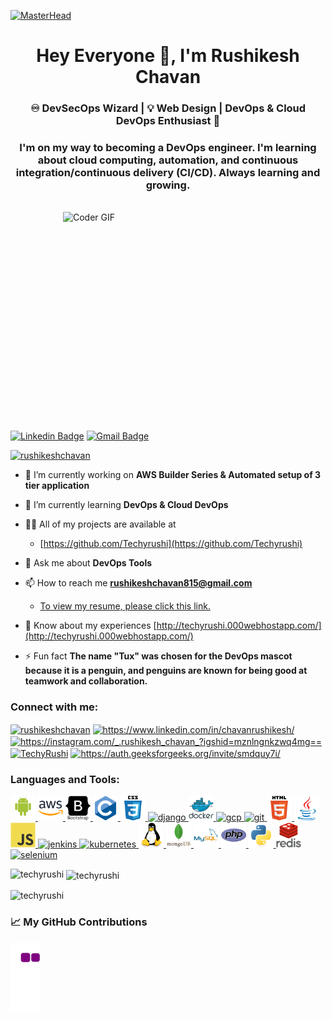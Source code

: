 [![MasterHead](https://animated-gif-creator.com/images/01/top-tools-to-improve-work-productivity-teksun_80.gif)](http://crushikesh.000webhostapp.com/)

<h1 align="center">Hey Everyone 👋, I'm Rushikesh Chavan</h1>

<h3 align="center"> ♾️ DevSecOps Wizard | 💡 Web Design | DevOps & Cloud DevOps Enthusiast 📱</h3>

<h3 align="center">I'm on my way to becoming a DevOps engineer. I'm learning about cloud computing, automation, and continuous integration/continuous delivery (CI/CD). Always learning and growing.</h3><br>

<img align="right" src="https://cdn.dribbble.com/users/2131993/screenshots/4948736/thoughtworks-gif_dribbble.gif" alt="Coder GIF" width="420" height="350">

[![Linkedin Badge](https://img.shields.io/badge/-rushikesh_chavan-blue?style=flat-square&logo=Linkedin&logoColor=white&link=https://www.linkedin.com/in/chavanrushikesh/)](https://www.linkedin.com/in/chavanrushikesh/)
[![Gmail Badge](https://img.shields.io/badge/rushikeshchavan815@gmail.com-c14438?style=flat-square&logo=Gmail&logoColor=white&link=mailto:rushikeshchavan815@gmail.com)](mailto:rushikeshchavan815@gmail.com) 

<p align="left"> <a href="https://twitter.com/crushikesh74" target="blank"><img src="https://img.shields.io/twitter/follow/crushikesh74?logo=twitter&style=for-the-badge" alt="rushikeshchavan" /></a> </p>


- 🔭 I’m currently working on **AWS Builder Series & Automated setup of 3 tier application**

- 🌱 I’m currently learning **DevOps & Cloud DevOps**

- 👨‍💻 All of my projects are available at
  - [https://github.com/Techyrushi](https://github.com/Techyrushi)

- 💬 Ask me about **DevOps Tools**

- 📫 How to reach me **rushikeshchavan815@gmail.com**
  - [To view my resume, please click this link.](https://drive.google.com/file/d/1oz65V9ATEEnVaOKLAmR-z5soKBVQ-9iI/view?usp=drivesdk)

- 📄 Know about my experiences [http://techyrushi.000webhostapp.com/](http://techyrushi.000webhostapp.com/)

- ⚡ Fun fact **The name "Tux" was chosen for the DevOps mascot because it is a penguin, and penguins are known for being good at 
      teamwork and collaboration.**




<h3 align="left">Connect with me:</h3>
<p align="left">
<a href="https://twitter.com/crushikesh74" target="blank"><img align="center" src="https://raw.githubusercontent.com/rahuldkjain/github-profile-readme-generator/master/src/images/icons/Social/twitter.svg" alt="rushikeshchavan" height="30" width="40" /></a>
<a href="https://www.linkedin.com/in/chavanrushikesh/" target="blank"><img align="center" src="https://raw.githubusercontent.com/rahuldkjain/github-profile-readme-generator/master/src/images/icons/Social/linked-in-alt.svg" alt="https://www.linkedin.com/in/chavanrushikesh/" height="30" width="40" /></a>
<a href="https://instagram.com/https://instagram.com/_.rushikesh_chavan_?igshid=mznlngnkzwq4mg==" target="blank"><img align="center" src="https://raw.githubusercontent.com/rahuldkjain/github-profile-readme-generator/master/src/images/icons/Social/instagram.svg" alt="https://instagram.com/_.rushikesh_chavan_?igshid=mznlngnkzwq4mg==" height="30" width="40" /></a>
<a href="https://www.leetcode.com/TechyRushi" target="blank"><img align="center" src="https://raw.githubusercontent.com/rahuldkjain/github-profile-readme-generator/master/src/images/icons/Social/leet-code.svg" alt="TechyRushi" height="30" width="40" /></a>
<a href="https://auth.geeksforgeeks.org/invite/smdquy7i/" target="blank"><img align="center" src="https://raw.githubusercontent.com/rahuldkjain/github-profile-readme-generator/master/src/images/icons/Social/geeks-for-geeks.svg" alt="https://auth.geeksforgeeks.org/invite/smdquy7i/" height="30" width="40" /></a>
</p>

<h3 align="left">Languages and Tools:</h3>
<p align="left"> <a href="https://developer.android.com" target="_blank" rel="noreferrer"> <img src="https://raw.githubusercontent.com/devicons/devicon/master/icons/android/android-original-wordmark.svg" alt="android" width="40" height="40"/> </a> <a href="https://aws.amazon.com" target="_blank" rel="noreferrer"> <img src="https://raw.githubusercontent.com/devicons/devicon/master/icons/amazonwebservices/amazonwebservices-original-wordmark.svg" alt="aws" width="40" height="40"/> </a> <a href="https://getbootstrap.com" target="_blank" rel="noreferrer"> <img src="https://raw.githubusercontent.com/devicons/devicon/master/icons/bootstrap/bootstrap-plain-wordmark.svg" alt="bootstrap" width="40" height="40"/> </a> <a href="https://www.cprogramming.com/" target="_blank" rel="noreferrer"> <img src="https://raw.githubusercontent.com/devicons/devicon/master/icons/c/c-original.svg" alt="c" width="40" height="40"/> </a> <a href="https://www.w3schools.com/css/" target="_blank" rel="noreferrer"> <img src="https://raw.githubusercontent.com/devicons/devicon/master/icons/css3/css3-original-wordmark.svg" alt="css3" width="40" height="40"/> </a> <a href="https://www.djangoproject.com/" target="_blank" rel="noreferrer"> <img src="https://cdn.worldvectorlogo.com/logos/django.svg" alt="django" width="40" height="40"/> </a> <a href="https://www.docker.com/" target="_blank" rel="noreferrer"> <img src="https://raw.githubusercontent.com/devicons/devicon/master/icons/docker/docker-original-wordmark.svg" alt="docker" width="40" height="40"/> </a><a href="https://cloud.google.com" target="_blank" rel="noreferrer"> <img src="https://www.vectorlogo.zone/logos/google_cloud/google_cloud-icon.svg" alt="gcp" width="40" height="40"/> </a> <a href="https://git-scm.com/" target="_blank" rel="noreferrer"> <img src="https://www.vectorlogo.zone/logos/git-scm/git-scm-icon.svg" alt="git" width="40" height="40"/> </a> <a href="https://www.w3.org/html/" target="_blank" rel="noreferrer"> <img src="https://raw.githubusercontent.com/devicons/devicon/master/icons/html5/html5-original-wordmark.svg" alt="html5" width="40" height="40"/> </a> <a href="https://www.java.com" target="_blank" rel="noreferrer"> <img src="https://raw.githubusercontent.com/devicons/devicon/master/icons/java/java-original.svg" alt="java" width="40" height="40"/> </a> <a href="https://developer.mozilla.org/en-US/docs/Web/JavaScript" target="_blank" rel="noreferrer"> <img src="https://raw.githubusercontent.com/devicons/devicon/master/icons/javascript/javascript-original.svg" alt="javascript" width="40" height="40"/> </a> <a href="https://www.jenkins.io" target="_blank" rel="noreferrer"> <img src="https://www.vectorlogo.zone/logos/jenkins/jenkins-icon.svg" alt="jenkins" width="40" height="40"/> </a> <a href="https://kubernetes.io" target="_blank" rel="noreferrer"> <img src="https://www.vectorlogo.zone/logos/kubernetes/kubernetes-icon.svg" alt="kubernetes" width="40" height="40"/> </a> <a href="https://www.linux.org/" target="_blank" rel="noreferrer"> <img src="https://raw.githubusercontent.com/devicons/devicon/master/icons/linux/linux-original.svg" alt="linux" width="40" height="40"/> </a> <a href="https://www.mongodb.com/" target="_blank" rel="noreferrer"> <img src="https://raw.githubusercontent.com/devicons/devicon/master/icons/mongodb/mongodb-original-wordmark.svg" alt="mongodb" width="40" height="40"/> </a> <a href="https://www.mysql.com/" target="_blank" rel="noreferrer"> <img src="https://raw.githubusercontent.com/devicons/devicon/master/icons/mysql/mysql-original-wordmark.svg" alt="mysql" width="40" height="40"/> </a> <a href="https://www.php.net" target="_blank" rel="noreferrer"> <img src="https://raw.githubusercontent.com/devicons/devicon/master/icons/php/php-original.svg" alt="php" width="40" height="40"/> </a> <a href="https://www.python.org" target="_blank" rel="noreferrer"> <img src="https://raw.githubusercontent.com/devicons/devicon/master/icons/python/python-original.svg" alt="python" width="40" height="40"/> </a> <a href="https://redis.io" target="_blank" rel="noreferrer"> <img src="https://raw.githubusercontent.com/devicons/devicon/master/icons/redis/redis-original-wordmark.svg" alt="redis" width="40" height="40"/> </a> <a href="https://www.selenium.dev" target="_blank" rel="noreferrer"> <img src="https://raw.githubusercontent.com/detain/svg-logos/780f25886640cef088af994181646db2f6b1a3f8/svg/selenium-logo.svg" alt="selenium" width="40" height="40"/> </a> </p>

<p><img align="left" src="https://github-readme-stats.vercel.app/api/top-langs?username=techyrushi&show_icons=true&locale=en&layout=compact" alt="techyrushi" /></p>

<p>&nbsp;<img align="center" src="https://github-readme-stats.vercel.app/api?username=techyrushi&show_icons=true&locale=en" alt="techyrushi" /></p>

<p><img align="center" src="https://github-readme-streak-stats.herokuapp.com/?user=techyrushi&" alt="techyrushi" /></p>

### 📈 My GitHub Contributions

![snake gif](https://github.com/Techyrushi/Techyrushi/blob/output/github-contribution-grid-snake.gif)

